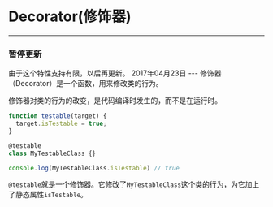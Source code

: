 # Decorator(修饰器)

---
<h3>暂停更新</h3>
由于这个特性支持有限，以后再更新。
2017年04月23日
---
修饰器（Decorator）是一个函数，用来修改类的行为。

修饰器对类的行为的改变，是代码编译时发生的，而不是在运行时。

```js
function testable(target) {
  target.isTestable = true;
}

@testable
class MyTestableClass {}

console.log(MyTestableClass.isTestable) // true
```

`@testable`就是一个修饰器。它修改了`MyTestableClass`这个类的行为，为它加上了静态属性`isTestable`。
